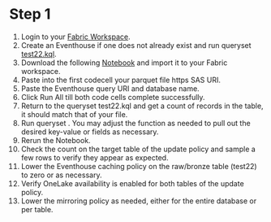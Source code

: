 # Step 1

1. Login to your [Fabric Workspace](https://app.fabric.microsoft.com/).
2. Create an Eventhouse if one does not already exist and run queryset [test22.kql](../kql/test22.kql).
3. Download the following [Notebook](../notebook/WideFile.py) and import it to your Fabric workspace.
4. Paste into the first codecell your parquet file https SAS URI.
5. Paste the Eventhouse query URI and database name.
6. Click Run All till both code cells complete successfully.
7. Return to the queryset test22.kql and get a count of records in the table, it should match that of your file.
8. Run queryset [](../kql/function.kql). You may adjust the function as needed to pull out the desired key-value or fields as necessary.
9. Rerun the Notebook.
10. Check the count on the target table of the update policy and sample a few rows to verify they appear as expected.
11. Lower the Eventhouse caching policy on the raw/bronze table (test22) to zero or as necessary.
12. Verify OneLake availability is enabled for both tables of the update policy.
13. Lower the mirroring policy as needed, either for the entire database or per table.
